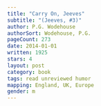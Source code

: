 ```yaml
---
title: "Carry On, Jeeves"
subtitle: "(Jeeves, #3)"
author: P.G. Wodehouse
authorSort: Wodehouse, P.G.
pageCount: 273
date: 2014-01-01
written: 1925
stars: 4
layout: post
category: book
tags: read unreviewed humor
mapping: England, UK, Europe
gender: m
---
```

